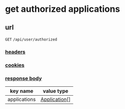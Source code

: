 # get authorized applications

## url

`GET` `/api/user/authorized`

### [headers](../request/headers.html)

### [cookies](../request/cookies.html)

### [response body](../response.html)

key name | value type
--- | ---
applications | [Application](../application.html)[]
